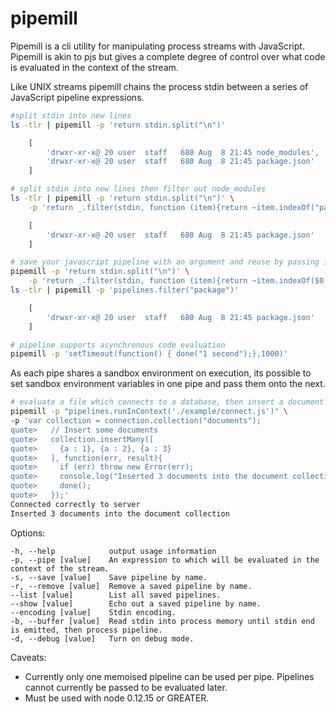 # pipemill

Pipemill is a cli utility for manipulating process streams with JavaScript.  Pipemill is akin to pjs but gives a complete degree of control over what code is evaluated in the context of the stream.

Like UNIX streams pipemill chains the process stdin between a series of JavaScript pipeline expressions.

``` bash
#split stdin into new lines
ls -tlr | pipemill -p 'return stdin.split("\n")'
```
```javascript
    [ 
        'drwxr-xr-x@ 20 user  staff   680 Aug  8 21:45 node_modules',
        'drwxr-xr-x@ 20 user  staff   680 Aug  8 21:45 package.json'
    ]
```

``` bash
# split stdin into new lines then filter out node_modules
ls -tlr | pipemill -p 'return stdin.split("\n")' \
    -p 'return _.filter(stdin, function (item){return ~item.indexOf("package")});'
````
```javascript
    [ 
        'drwxr-xr-x@ 20 user  staff   680 Aug  8 21:45 package.json'
    ]
```
``` bash
# save your javascript pipeline with an argument and reuse by passing in an expression
pipemill -p 'return stdin.split("\n")' \
    -p 'return _.filter(stdin, function (item){return ~item.indexOf($0)});' --save filter
ls -tlr | pipemill -p 'pipelines.filter("package")'
````
```javascript
    [ 
        'drwxr-xr-x@ 20 user  staff   680 Aug  8 21:45 package.json'
    ]
```
```bash
# pipeline supports asynchronous code evaluation
pipemill -p 'setTimeout(function() { done("1 second");},1000)'
```

As each pipe shares a sandbox environment on execution, its possible to set sandbox environment variables in one pipe and pass them onto the next.

```bash
# evaluate a file which connects to a database, then insert a document
pipemill -p "pipelines.runInContext('./example/connect.js')" \
-p 'var collection = connection.collection("documents");
quote>   // Insert some documents
quote>   collection.insertMany([
quote>     {a : 1}, {a : 2}, {a : 3}
quote>   ], function(err, result){
quote>     if (err) throw new Error(err);
quote>     console.log("Inserted 3 documents into the document collection");
quote>     done();
quote>   });'
Connected correctly to server
Inserted 3 documents into the document collection
```

  Options:

    -h, --help            output usage information
    -p, --pipe [value]    An expression to which will be evaluated in the context of the stream.
    -s, --save [value]    Save pipeline by name.
    -r, --remove [value]  Remove a saved pipeline by name.
    --list [value]        List all saved pipelines.
    --show [value]        Echo out a saved pipeline by name.
    --encoding [value]    Stdin encoding.
    -b, --buffer [value]  Read stdin into process memory until stdin end is emitted, then process pipeline.
    -d, --debug [value]   Turn on debug mode.

Caveats: 
- Currently only one memoised pipeline can be used per pipe.  Pipelines cannot currently be passed to be evaluated later.
- Must be used with node 0.12.15 or GREATER.